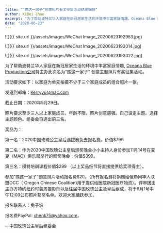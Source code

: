 ```yaml
---
title: "“瞧这一家子”创意照片有奖征集活动结果揭晓"
author: XiBei Zhao
excerpt: "为了帮助波特兰华人家庭在新冠居家生活的环境中丰富家庭情趣，Oceana Blue Production公司特主办此次名为“瞧这一家子“ 创意主题照片有奖征集活动。今天结果揭晓，祝贺获奖的三家人。"
date: "2020-06-23"
---
```


![]({{ site.url }}/assets/images/WeChat Image_20200623192953.jpg)

![]({{ site.url }}/assets/images/WeChat Image_20200623193014.jpg)

![]({{ site.url }}/assets/images/WeChat Image_20200623193022.jpg)

为了帮助波特兰华人家庭在新冠居家生活的环境中丰富家庭情趣, [Oceana Blue Production公司](http://www.oceanablueusa.com)特主办此次名为“瞧这一家子“ 创意主题照片有奖征集活动。

活动要求如下：以家庭为单元拍摄不少于三个家庭成员的组合照片一张。

发送到邮箱：Kerryyu@mac.com  

截止日期：2020年5月29日。

照片要求至少三人以上家庭成员。年龄不限。照片创意感强。自己设定主题。选择主题颜色。组委会将选出前三名。


奖品为：

第一名：2020中国玫瑰公主皇后选拔赛免去报名费。价值$799            

第二名：作为2020中国玫瑰公主皇后颁奖晚会小小主持人身份参加11月14号在麦克（MAC）俱乐部举行的颁奖晚会：价值$399。        

第三名：模特培训课程价值$299 （以上奖品细节将直接提供给奖项得主）。

参加“瞧这一家子“创意照片活动报名费$20。（所有报名费将捐赠给俄勒冈华人联盟OCC（ Oregon Chinese Coalition)用于提供给医院新冠医疗物资）。评审团由主办方特约纽约时装周摄影师以及往届中国玫瑰公主及皇后组成，将于6月1号中午12:00公布照片获奖名单。欢迎大家踊跃参加。

报名联系人：兔子坡

报名费PayPal: chenk75@yahoo.com。                

 —中国玫瑰公主皇后组委会

